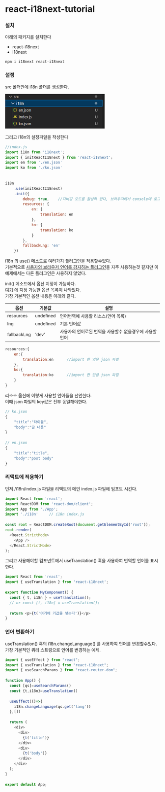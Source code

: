 # react-i18next-tutorial

### 설치

아래의 패키지를 설치한다

* react-i18next
* i18next

```
npm i i18next react-i18next
```

### 설정

src 폴더안에 i18n 폴더를 생성한다.  

![img](./폴더구조.png)

그리고 i18n의 설정파일을 작성한다

```js
//index.js
import i18n from 'i18next';
import { initReactI18next } from 'react-i18next';
import en from './en.json'
import ko from './ko.json'


i18n
    .use(initReactI18next)
    .init({
        debug: true,    //디버깅 모드를 활성화 한다, 브라우저에서 console에 로그가 뜬다
        resources: {
            en: {
                translation: en
            },
            ko: {
                translation: ko
            }
        },
        fallbackLng: 'en'
    })
```

i18n 의 use() 메소드로 여러가지 플러그인을 적용할수있다.  
기본적으로 [사용자의 브라우저 언어를 감지하는 플러그인](https://github.com/i18next/i18next-browser-languageDetector)을 자주 사용하는것 같지만 이 예제에서는 
다른 플러그인은 사용하지 않았다.  
  
init() 메소드에서 옵션 지정이 가능하다.  
[여기](https://www.i18next.com/overview/configuration-options) 에 지정 가능한 옵션 목록이 나와있다.  
가장 기본적인 옵션 내용은 아래와 같다.  
  

| 옵션  | 기본값 | 설명 |
| ------------- | ------------- | -------------|
| resources  | undefined  | 언어번역에 사용할 리소스(언어 목록) |
| lng  | undefined  | 기본 언어값 |
|fallbackLng|'dev'|사용자의 언어로된 번역을 사용할수 없을경우에 사용할 언어|
  
  
  
  
```js
resources:{
    en:{
        translation:en      //import 한 영문 json 파일
    },
    ko:{
        translation:ko      //import 한 한글 json 파일
    }
}
```
  
리소스 옵션에 이렇게 사용할 언어들을 선언한다.  
이때 json 파일의 key값은 전부 동일해야한다.  

```js
// ko.json
{
    "title":"타이틀",
    "body":"글 내용"
}

// en.json
{
    "title":"title",
    "body":"post body"
}
```

### 리액트에 적용하기

먼저 /i18n/index.js 파일을 리액트의 메인 index.js 파일에 임포트 시킨다.  

```js
import React from 'react';
import ReactDOM from 'react-dom/client';
import App from './App';
import './i18n'     // i18n index.js 

const root = ReactDOM.createRoot(document.getElementById('root'));
root.render(
  <React.StrictMode>
    <App />
  </React.StrictMode>
);
```

그리고 사용해야할 컴포넌트에서 useTranslation() 훅을 사용하여 번역할 언어를 표시한다.  
  

```js
import React from 'react';
import { useTranslation } from 'react-i18next';

export function MyComponent() {
  const { t, i18n } = useTranslation();
  // or const [t, i18n] = useTranslation();

  return <p>{t('여기에 키값을 넣는다')}</p>
}
```

  
  
  
### 언어 변환하기

useTranslation() 훅의 i18n.changeLanguage() 를 사용하여 언어를 변경할수있다.  
가장 기본적인 쿼리 스트링으로 언어를 변경하는 예제.  
  
  
```js
import { useEffect } from "react";
import { useTranslation } from "react-i18next";
import { useSearchParams } from "react-router-dom";

function App() {
  const [qs]=useSearchParams()
  const {t,i18n}=useTranslation()

  useEffect(()=>{
    i18n.changeLanguage(qs.get('lang'))
  },[])

  return (
    <div>
      <div>
        {t('title')}
      </div>
      <div>
        {t('body')}
      </div>
    </div>
  );
}

export default App;
```
  
  
